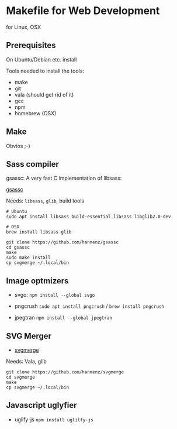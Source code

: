 # Makefile for Web Development

for Linux, OSX


## Prerequisites


On Ubuntu/Debian etc. install

Tools needed to install the tools:

- make
- git
- vala (should get rid of it)
- gcc
- npm
- homebrew (OSX)


## Make

Obvios ;-)


## Sass compiler

gsassc: A very fast C implementation of libsass:

[gsassc](https://github.com/hannenz/gsassc)

Needs: `libsass`, `glib`, build tools


```
# Ubuntu
sudo apt install libsass build-essential libsass libglib2.0-dev

# OSX
brew install libsass glib

git clone https://github.com/hannenz/gsassc
cd gsassc
make
sudo make install
cp svgmerge ~/.local/bin
```


## Image optmizers

- svgo: `npm install --global svgo`

- pngcrush `sudo apt install pngcrush` / `brew install pngcrush`

- jpegtran `npm install --global jpegtran`



## SVG Merger

- [svgmerge](https://github.com/hannenz/svgmerge)

Needs: Vala, glib

```
git clone https://github.com/hannenz/svgmerge
cd svgmerge
make
cp svgmerge ~/.local/bin
```


## Javascript uglyfier

- uglify-js `npm install uglilfy-js`


